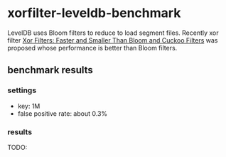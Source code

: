 # xorfilter-leveldb-benchmark

LevelDB uses Bloom filters to reduce to load segment files.
Recently xor filter [Xor Filters: Faster and Smaller Than Bloom and Cuckoo Filters](https://arxiv.org/abs/1912.08258) was proposed whose performance is better than Bloom filters.

## benchmark results
### settings
- key: 1M
- false positive rate: about 0.3%

### results
TODO: 